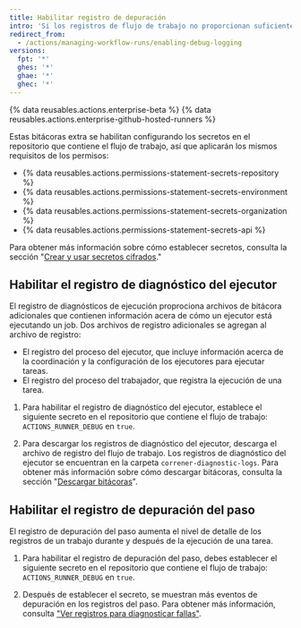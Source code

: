 ```yaml
---
title: Habilitar registro de depuración
intro: 'Si los registros de flujo de trabajo no proporcionan suficiente detalle para diagnosticar por qué un flujo de trabajo o paso no funciona como se espera, puedes habilitar más registros de depuración.'
redirect_from:
  - /actions/managing-workflow-runs/enabling-debug-logging
versions:
  fpt: '*'
  ghes: '*'
  ghae: '*'
  ghec: '*'
---
```


{% data reusables.actions.enterprise-beta %}
{% data reusables.actions.enterprise-github-hosted-runners %}

Estas bitácoras extra se habilitan configurando los secretos en el repositorio que contiene el flujo de trabajo, así que aplicarán los mismos requisitos de los permisos:

- {% data reusables.actions.permissions-statement-secrets-repository %}
- {% data reusables.actions.permissions-statement-secrets-environment %}
- {% data reusables.actions.permissions-statement-secrets-organization %}
- {% data reusables.actions.permissions-statement-secrets-api %}

Para obtener más información sobre cómo establecer secretos, consulta la sección "[Crear y usar secretos cifrados](/actions/automating-your-workflow-with-github-actions/creating-and-using-encrypted-secrets)."

## Habilitar el registro de diagnóstico del ejecutor

El registro de diagnósticos de ejecución proprociona archivos de bitácora adicionales que contienen información acera de cómo un ejecutor está ejecutando un job. Dos archivos de registro adicionales se agregan al archivo de registro:

* El registro del proceso del ejecutor, que incluye información acerca de la coordinación y la configuración de los ejecutores para ejecutar tareas.
* El registro del proceso del trabajador, que registra la ejecución de una tarea.

1. Para habilitar el registro de diagnóstico del ejecutor, establece el siguiente secreto en el repositorio que contiene el flujo de trabajo: `ACTIONS_RUNNER_DEBUG` en `true`.

1. Para descargar los registros de diagnóstico del ejecutor, descarga el archivo de registro del flujo de trabajo. Los registros de diagnóstico del ejecutor se encuentran en la carpeta `correner-diagnostic-logs`. Para obtener más información sobre cómo descargar bitácoras, consulta la sección "[Descargar bitácoras](/actions/managing-workflow-runs/using-workflow-run-logs/#downloading-logs)".

## Habilitar el registro de depuración del paso

El registro de depuración del paso aumenta el nivel de detalle de los registros de un trabajo durante y después de la ejecución de una tarea.

1. Para habilitar el registro de depuración del paso, debes establecer el siguiente secreto en el repositorio que contiene el flujo de trabajo: `ACTIONS_RUNNER_DEBUG` en `true`.

1. Después de establecer el secreto, se muestran más eventos de depuración en los registros del paso. Para obtener más información, consulta ["Ver registros para diagnosticar fallas"](/actions/managing-workflow-runs/using-workflow-run-logs/#viewing-logs-to-diagnose-failures).
